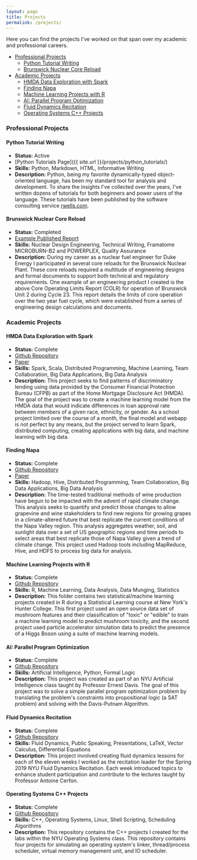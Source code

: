 ```yaml
---
layout: page
title: Projects
permalink: /projects/
---
```


Here you can find the projects I've worked on that span over my academic and professional careers.


* [Professional Projects](#professional)
	* [Python Tutorial Writing](#tutorials)
	* [Brunswick Nuclear Core Reload](#brunswick)
* [Academic Projects](#academic)
	* [HMDA Data Exploration with Spark](#hmda)
	* [Finding Napa](#napa)
	* [Machine Learning Projects with R](#statlearn)
	* [AI: Parallel Program Optimization](#aiclass)
	* [Fluid Dynamics Recitation](#recitation)
	* [Operating Systems C++ Projects](#osclass)

### Professional Projects <a name="professional"></a>

#### Python Tutorial Writing <a name="tutorials"></a>

* **Status:** Active
* [Python Tutorials Page]({{ site.url }}/projects/python_tutorials/)
* **Skills:** Python, Markdown, HTML, Informative Writing
* **Description:** Python, being my favorite dynamically-typed object-oriented language, has been my standard tool for analysis and development. To share the insights I've collected over the years, I've written dozens of tutorials for both beginners and power users of the language. These tutorials have been published by the software consulting service [rwells.com]( https://wellsr.com/python ).

#### Brunswick Nuclear Core Reload <a name="brunswick"></a>

* **Status:** Completed
* [Example Published Report]( https://www.nrc.gov/docs/ML1710/ML17100A840.pdf )
* **Skills:** Nuclear Design Engineering, Technical Writing, Framatome MICROBURN-B2 and POWERPLEX, Quality Assurance
* **Description:** During my career as a nuclear fuel engineer for Duke Energy I participated in several core reloads for the Brunswick Nuclear Plant. These core reloads required a multitude of engineering designs and formal documents to support both technical and regulatory requirements. One example of an engineering product I created is the above Core Operating Limits Report (COLR) for operation of Brunswick Unit 2 during Cycle 23. This report details the limits of core operation over the two year fuel cycle, which were established from a series of engineering design calculations and documents.

### Academic Projects <a name="academic"></a>

#### HMDA Data Exploration with Spark <a name="hmda"></a>

* **Status:** Complete
* [Github Repository]( https://github.com/cody-joe-gilbert/SU19SparkClass )
* [Paper]( https://github.com/cody-joe-gilbert/SU19SparkClass/blob/master/presentation/paper/HMDA_Paper.pdf )
* **Skills:** Spark, Scala, Distributed Programming, Machine Learning, Team Collaboration, Big Data Applications, Big Data Analysis
* **Description:** This project seeks to find patterns of discriminatory lending using data provided by the Consumer Financial Protection Bureau
(CFPB) as part of the Home Mortgage Disclosure Act (HMDA). The goal of the project was to create a machine learning model from the HMDA data that would indicate differences in loan approval rate between members of a given race, ethnicity, or gender. As a school project limited over the course of a month, the final model and webapp is not perfect by any means, but the project served to learn Spark, distributed computing, creating applications with big data, and machine learning with big data.

#### Finding Napa <a name="napa"></a>

* **Status:** Complete
* [Github Repository]( https://github.com/cody-joe-gilbert/SU19Hadoop )
* [Paper]( https://github.com/cody-joe-gilbert/SU19Hadoop/blob/master/TeamPaper.pdf )
* **Skills:** Hadoop, Hive, Distributed Programming, Team Collaboration, Big Data Applications, Big Data Analysis
* **Description:** The time-tested traditional methods of wine production have begun to be impacted with the advent of rapid climate change. This analysis seeks to quantify and predict those changes to allow grapevine and wine stakeholders to find new regions for growing grapes in a climate-altered future that best replicate the current conditions of the Napa Valley region. This analysis aggregates weather, soil, and sunlight data over a set of US geographic regions and time periods to select areas that best replicate those of Napa Valley given a trend of climate change. This project used Hadoop tools including MapReduce, Hive, and HDFS to process big data for analysis.

#### Machine Learning Projects with R <a name="statlearn"></a>

* **Status:** Complete
* [Github Repository]( https://github.com/cody-joe-gilbert/Misc_Projects/tree/master/statistical_learning_r )
* **Skills:** R, Machine Learning, Data Analysis, Data Munging, Statistics
* **Description:** This folder contains two statistical/machine learning projects created in R during a Statistical Learning course at New York's Hunter College. This first project used an open source data set of mushroom features and their classification of "toxic" or "edible" to train a machine learning model to predict mushroom toxicity, and the second project used particle accelerator simulation data to predict the presence of a Higgs Boson using a suite of machine learning models.

#### AI: Parallel Program Optimization <a name="aiclass"></a>

* **Status:** Complete
* [Github Repository]( https://github.com/cody-joe-gilbert/Misc_Projects/tree/master/ai_projects_python )
* **Skills:** Artificial Intelligence, Python, Formal Logic
* **Description:** This project was created as part of an NYU Artificial Intelligence class taught by Professor Ernest Davis. The goal of this project was to solve a simple parallel program optimization problem by translating the problem's constraints into propositional logic (a SAT problem) and solving with the Davis-Putnam Algorithm.

#### Fluid Dynamics Recitation <a name="recitation"></a>

* **Status:** Complete
* [Github Repository]( https://github.com/cody-joe-gilbert/Misc_Projects/tree/master/fluid_dynamics_recitation )
* **Skills:** Fluid Dynamics, Public Speaking, Presentations, LaTeX, Vector Calculus, Differential Equations
* **Description:** This project involved creating fluid dynamics lessons for each of the eleven weeks I worked as the recitation leader for the Spring 2019 NYU Fluid Dynamics Recitation. Each week introduced topics to enhance student participation and contribute to the lectures taught by Professor Antoine Cerfon.

#### Operating Systems C++ Projects <a name="osclass"></a>

* **Status:** Complete
* [Github Repository]( https://github.com/cody-joe-gilbert/Misc_Projects/tree/master/operating_systems_cpp )
* **Skills:** C++, Operating Systems, Linux, Shell Scripting, Scheduling Algorithms
* **Description:** This repository contains the C++ projects I created for the labs within the NYU Operating Systems class. This repository contains four projects for simulating an operating system's linker, thread/process scheduler, virtual memory management unit, and IO scheduler.

